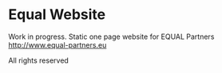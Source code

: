 # Equal Website

Work in progress.
Static one page website for EQUAL Partners
<http://www.equal-partners.eu>

All rights reserved
